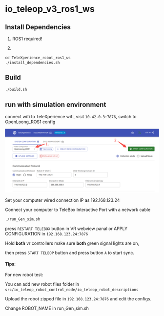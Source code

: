 # io_teleop_v3_ros1_ws

## Install Dependencies

1. ROS1 required!

2. 
```
cd TeleXperience_robot_ros1_ws
./install_dependencies.sh
```

## Build

```bash
./build.sh
```


## run with simulation environment
connect wifi to TeleXperience wifi, visit `10.42.0.3:7876`, switch to OpenLoong_ROS1 config

![alt text](assets/7876.png)

Set your computer wired connection IP as 192.168.123.24

Connect your computer to TeleBox Interactive Port with a network cable




``` bash
./run_Gen_sim.sh
```

press `RESTART TELEBOX` button in VR webview panal or APPLY CONFIGURATION in `192.168.123.24:7876`

Hold **both** vr controllers make sure **both** green signal lights are on, 

then press `START TELEOP` button and press button `A` to start sync.

#### Tips:

For new robot test:

You can add new robot files folder in `src/io_teleop_robot_control_node/io_teleop_robot_descriptions`

Upload the robot zipped file in `192.168.123.24:7876` and edit the configs.

Change ROBOT_NAME in run_Gen_sim.sh

